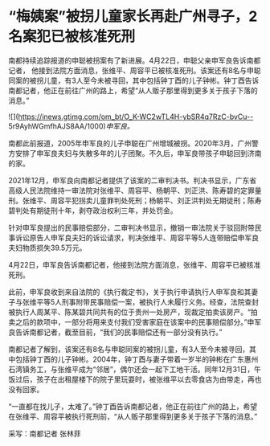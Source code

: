 # “梅姨案”被拐儿童家长再赴广州寻子，2名案犯已被核准死刑

南都持续追踪报道的申聪被拐案有了新进展。4月22日，申聪父亲申军良告诉南都记者，
他接到法院方面消息，张维平、周容平已被核准死刑。该案还有8名与申聪同案的被拐儿童，有3人至今未被寻回，其中包括钟丁酉的儿子钟彬。钟丁酉告诉南都记者，他正在前往广州的路上，希望“从人贩子那里得到更多关于孩子下落的消息。”

![](https://inews.gtimg.com/om_bt/O_K-WC2wTL4H-ybSR4q7RzC-bvCu--
5r9AyhWGmfhAJS8AA/1000)_申军良。_

南都此前报道，2005年申军良的儿子申聪在广州增城被拐。2020年3月，广州警方安排了申军良夫妇与失散多年的儿子团聚。不久后，申军良带孩子申聪回到济南的家。

2021年12月，申军良向南都记者提供了该案的二审判决书。判决书显示，广东省高级人民法院维持一审法院对张维平、周容平、杨朝平、刘正洪、陈寿碧的定罪量刑。张维平、周容平犯拐卖儿童罪判处死刑；杨朝平、刘正洪判处无期徒刑；陈寿碧判处有期徒刑十年，剥夺政治权利三年，并处罚金。

针对申军良提出的民事赔偿部分，二审判决书显示，撤销一审法院关于驳回附带民事诉讼原告人申军良夫妇的诉讼请求，判决张维平、周容平等5人连带赔偿申军良夫妇物质损失39.5万元。

4月22日，申军良告诉南都记者，他接到法院方面消息，张维平、周容平已被核准死刑。

此前，申军良收到来自法院的《执行裁定书》，关于执行申请执行人申军良和其妻子与张维平等5人刑事附带民事赔偿一案，被执行人未履行义务。经查，法院查封被执行人周某平、陈某碧共同共有的位于贵州一处房产，现裁定拍卖该房产。“拍卖之后的款项中，一部分将用来支付我们受害家庭在该案中的民事赔偿部分。”申军良告诉南都记者，截至目前，“我们的民事赔偿还有一部分没有执行。”

南都记者了解到，该案还有8名与申聪同案的被拐儿童，有3人至今未被寻回，其中包括钟丁酉的儿子钟彬。2004年，钟丁酉与妻子带着一岁半的钟彬在广东惠州石湾镇务工，与张维平成为“邻居”，偶尔还会一起下工地干活。同年12月31日，午饭过后，孩子在出租屋楼下的院子里玩耍时，被张维平以去零食店为由带走，再也没有回家。

“一直都在找儿子，太难了。”钟丁酉告诉南都记者，他正在前往广州的路上，希望在张维平、周容平被执行死刑前，“从人贩子那里得到更多关于孩子下落的消息。”

采写：南都记者 张林菲

